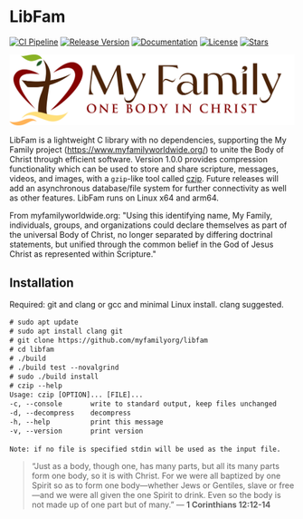 # LibFam

[![CI Pipeline](https://github.com/myfamilyorg/libfam/actions/workflows/main.yml/badge.svg)](https://github.com/myfamilyorg/libfam/actions/workflows/main.yml)
[![Release Version](https://img.shields.io/github/v/release/myfamilyorg/libfam.svg?color=blue)](https://github.com/myfamilyorg/libfam/releases)
[![Documentation](https://img.shields.io/static/v1?label=Documentation&message=Github+Pages&color=orange)](https://myfamilyorg.github.io/libfam/)
[![License](https://img.shields.io/github/license/myfamilyorg/libfam.svg)](https://github.com/myfamilyorg/libfam/blob/master/LICENSE)
[![Stars](https://img.shields.io/github/stars/myfamilyorg/libfam.svg?style=social)](https://github.com/myfamilyorg/libfam/stargazers)

<p align="center">
    <img src="docs/MyFamilyLogo.png" alt="Logo">
</p>

LibFam is a lightweight C library with no dependencies, supporting the My Family project (https://www.myfamilyworldwide.org/) to unite the Body of Christ through efficient software. Version 1.0.0 provides compression functionality which can be used to store and share scripture, messages, videos, and images, with a `gzip`-like tool called [czip](https://myfamilyorg.github.io/libfam/czip). Future releases will add an asynchronous database/file system for further connectivity as well as other features. LibFam runs on Linux x64 and arm64.

From myfamilyworldwide.org: "Using this identifying name, My Family, individuals, groups, and organizations could declare themselves as part of the universal Body of Christ, no longer separated by differing doctrinal statements, but unified through the common belief in the God of Jesus Christ as represented within Scripture."

## Installation

Required: git and clang or gcc and minimal Linux install. clang suggested.

```
# sudo apt update
# sudo apt install clang git
# git clone https://github.com/myfamilyorg/libfam
# cd libfam
# ./build
# ./build test --novalgrind
# sudo ./build install
# czip --help
Usage: czip [OPTION]... [FILE]...
-c, --console       write to standard output, keep files unchanged
-d, --decompress    decompress
-h, --help          print this message
-v, --version       print version

Note: if no file is specified stdin will be used as the input file.
```

> “Just as a body, though one, has many parts, but all its many parts form one body, so it is with Christ. For we were all baptized by one Spirit so as to form one body—whether Jews or Gentiles, slave or free—and we were all given the one Spirit to drink. Even so the body is not made up of one part but of many.”
> — **1 Corinthians 12:12-14**

